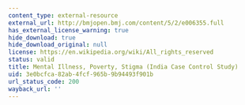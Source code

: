 ```yaml
---
content_type: external-resource
external_url: http://bmjopen.bmj.com/content/5/2/e006355.full
has_external_license_warning: true
hide_download: true
hide_download_original: null
license: https://en.wikipedia.org/wiki/All_rights_reserved
status: valid
title: Mental Illness, Poverty, Stigma (India Case Control Study)
uid: 3e0bcfca-82ab-4fcf-965b-9b94493f901b
url_status_code: 200
wayback_url: ''
---
```

